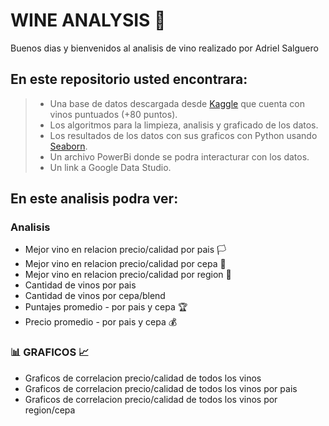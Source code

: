 # WINE ANALYSIS 🍷

Buenos dias y bienvenidos al analisis de vino realizado por Adriel Salguero


## En este repositorio usted encontrara:

 > - Una base de datos descargada desde [Kaggle](https://www.kaggle.com/zynicide/wine-reviews "Kaggle") que cuenta con vinos puntuados (+80 puntos).
 > - Los algoritmos para la limpieza, analisis y graficado de los datos.
 > - Los resultados de los datos con sus graficos con Python usando [Seaborn](https://seaborn.pydata.org/ "Seaborn").
 > - Un archivo PowerBi donde se podra interacturar con los datos.
 > - Un link a Google Data Studio.


## En este analisis podra ver: 

### Analisis
* Mejor vino en relacion precio/calidad por pais 🏳️
* Mejor vino en relacion precio/calidad por cepa 🍇
* Mejor vino en relacion precio/calidad por region 📍
* Cantidad de vinos por pais
* Cantidad de vinos por cepa/blend
* Puntajes promedio - por pais y cepa 🏆
* Precio promedio - por pais y cepa 💰


### 📊 GRAFICOS 📈
* Graficos de correlacion precio/calidad de todos los vinos
* Graficos de correlacion precio/calidad de todos los vinos por pais 
* Graficos de correlacion precio/calidad de todos los vinos por region/cepa
